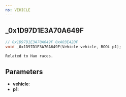 ```yaml
---
ns: VEHICLE
---
```

## _0x1D97D1E3A70A649F

```c
// 0x1D97D1E3A70A649F 0xA03E42DF
void _0x1D97D1E3A70A649F(Vehicle vehicle, BOOL p1);
```

```
Related to Hao races.  
```

## Parameters
* **vehicle**: 
* **p1**: 


